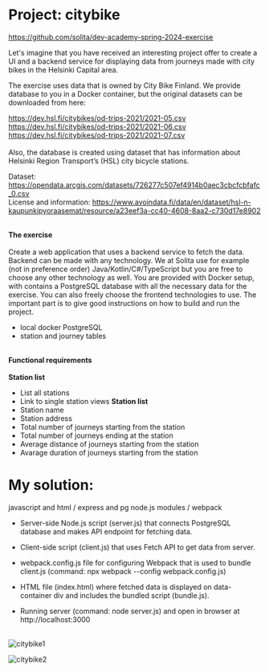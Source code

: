 # Project: citybike

https://github.com/solita/dev-academy-spring-2024-exercise

Let's imagine that you have received an interesting project offer to create a UI and a backend service for displaying data from journeys made with city bikes in the Helsinki Capital area.

The exercise uses data that is owned by City Bike Finland. We provide database to you in a Docker container, but the original datasets can be downloaded from here:<br>

https://dev.hsl.fi/citybikes/od-trips-2021/2021-05.csv<br>
https://dev.hsl.fi/citybikes/od-trips-2021/2021-06.csv<br>
https://dev.hsl.fi/citybikes/od-trips-2021/2021-07.csv<br><br>
Also, the database is created using dataset that has information about Helsinki Region Transport’s (HSL) city bicycle stations.<br>

Dataset: https://opendata.arcgis.com/datasets/726277c507ef4914b0aec3cbcfcbfafc_0.csv<br>
License and information: https://www.avoindata.fi/data/en/dataset/hsl-n-kaupunkipyoraasemat/resource/a23eef3a-cc40-4608-8aa2-c730d17e8902

<br><b>The exercise</b><br><br>
Create a web application that uses a backend service to fetch the data. Backend can be made with any technology. We at Solita use for example (not in preference order) Java/Kotlin/C#/TypeScript but you are free to choose any other technology as well.
You are provided with Docker setup, with contains a PostgreSQL database with all the necessary data for the exercise.
You can also freely choose the frontend technologies to use. The important part is to give good instructions on how to build and run the project.<br>


- local docker PostgreSQL 
- station and journey tables

<br><b>Functional requirements</b><br><br>
 <b>Station list</b><br>
 - List all stations
 - Link to single station views
 <b>Station list</b><br>
 - Station name
 - Station address
 - Total number of journeys starting from the station
 - Total number of journeys ending at the station
 - Average distance of journeys starting from the station
 - Avarage duration of journeys starting from the station<br>

# My solution:
javascript and html / express and pg node.js modules / webpack<br>

- Server-side Node.js script (server.js) that connects PostgreSQL database and makes API endpoint for fetching data.

- Client-side script (client.js) that uses Fetch API to get data from server.

- webpack.config.js file for configuring Webpack that is used to bundle client.js (command: npx webpack --config webpack.config.js)

- HTML file (index.html) where fetched data is displayed on data-container div and includes the bundled script (bundle.js).

- Running server (command: node server.js) and open in browser at http://localhost:3000<br><br>

![citybike1](https://github.com/totaro/citybike/assets/66010583/09861c12-ddd2-4b3b-9816-a056a19280f7)

![citybike2](https://github.com/totaro/citybike/assets/66010583/fb42e01d-e682-4991-8a71-1a71cb080faa)
